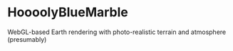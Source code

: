 # HoooolyBlueMarble
WebGL-based Earth rendering with photo-realistic terrain and atmosphere (presumably)
